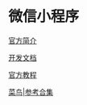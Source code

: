 # 微信小程序

[官方简介](https://mp.weixin.qq.com/cgi-bin/wx)

[开发文档](https://developers.weixin.qq.com/miniprogram/dev/framework/)

[官方教程](https://developers.weixin.qq.com/ebook?action=get_post_info&docid=0008aeea9a8978ab0086a685851c0a)

[菜鸟|参考合集](https://www.runoob.com/w3cnote/wx-xcx-repo.html)

